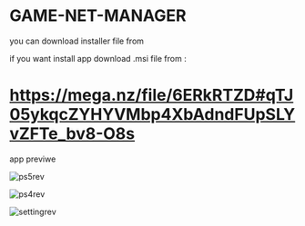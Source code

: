 # GAME-NET-MANAGER

you can download installer file from 


if you want install app download .msi file from :

# https://mega.nz/file/6ERkRTZD#qTJ05ykqcZYHYVMbp4XbAdndFUpSLYvZFTe_bv8-O8s

app previwe

![ps5rev](https://github.com/user-attachments/assets/bd60af9f-6757-41d4-8048-83d74bd7d3ea)  


![ps4rev](https://github.com/user-attachments/assets/f362ec11-b52f-418f-99b3-3d0b8325dbde)


![settingrev](https://github.com/user-attachments/assets/51bec1ce-ca37-4667-a05a-ed4ae85ea1fc)
